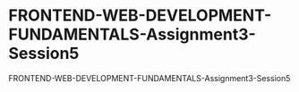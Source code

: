 # FRONTEND-WEB-DEVELOPMENT-FUNDAMENTALS-Assignment3-Session5
FRONTEND-WEB-DEVELOPMENT-FUNDAMENTALS-Assignment3-Session5
